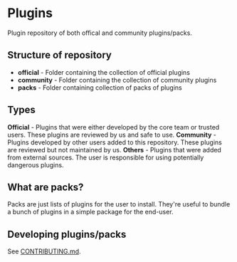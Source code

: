 # Plugins

Plugin repository of both offical and community plugins/packs.

## Structure of repository

- **official** - Folder containing the collection of official plugins
- **community** - Folder containing the collection of community plugins
- **packs** - Folder containing collection of packs of plugins

## Types

**Official** - Plugins that were either developed by the core team or trusted users. These plugins are reviewed by us and safe to use.
**Community** - Plugins developed by other users added to this repository. These plugins are reviewed but not maintained by us.
**Others** - Plugins that were added from external sources. The user is responsible for using potentially dangerous plugins.

## What are packs?

Packs are just lists of plugins for the user to install. They're useful to bundle a bunch of plugins in a simple package for the end-user.

## Developing plugins/packs

See [CONTRIBUTING.md](CONTRIBUTING.md).
